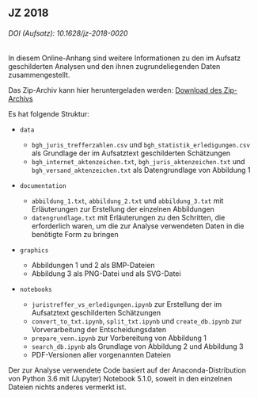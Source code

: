 ## JZ 2018

###### DOI (Aufsatz): 10.1628/jz-2018-0020

In diesem Online-Anhang sind weitere Informationen zu den im Aufsatz geschilderten Analysen 
und den ihnen zugrundeliegenden Daten zusammengestellt.

Das Zip-Archiv kann hier heruntergeladen werden: [Download des Zip-Archivs](https://github.com/QuantLaw/jz-2018/zipball/master)

Es hat folgende Struktur:

* `data`
  - `bgh_juris_trefferzahlen.csv` und `bgh_statistik_erledigungen.csv` als Grundlage der im
    Aufsatztext geschilderten Schätzungen
  - `bgh_internet_aktenzeichen.txt`, `bgh_juris_aktenzeichen.txt` und `bgh_versand_aktenzeichen.txt`
    als Datengrundlage von Abbildung 1

* `documentation`
  - `abbildung_1.txt`, `abbildung_2.txt` und `abbildung_3.txt` mit Erläuterungen zur Erstellung
    der einzelnen Abbildungen
  - `datengrundlage.txt` mit Erläuterungen zu den Schritten, die erforderlich waren, um die 
    zur Analyse verwendeten Daten in die benötigte Form zu bringen

* `graphics`
  - Abbildungen 1 und 2 als BMP-Dateien
  - Abbildung 3 als PNG-Datei und als SVG-Datei

* `notebooks`
  - `juristreffer_vs_erledigungen.ipynb` zur Erstellung der im Aufsatztext geschilderten Schätzungen
  - `convert_to_txt.ipynb`, `split_txt.ipynb` und `create_db.ipynb` zur Vorverarbeitung der Entscheidungsdaten
  - `prepare_venn.ipynb` zur Vorbereitung von Abbildung 1
  - `search_db.ipynb` als Grundlage von Abbildung 2 und Abbildung 3
  - PDF-Versionen aller vorgenannten Dateien

Der zur Analyse verwendete Code basiert auf der Anaconda-Distribution von Python 3.6
mit (Jupyter) Notebook 5.1.0, soweit in den einzelnen Dateien nichts anderes vermerkt ist. 
